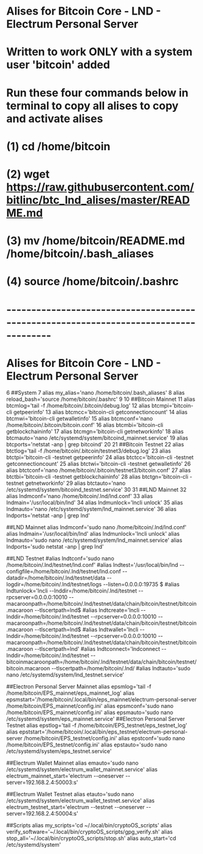 # Alises for Bitcoin Core - LND - Electrum Personal Server 
# Written to work ONLY with a system user 'bitcoin' added

# Run these four commands below in terminal to copy all alises to copy and activate alises
# (1) cd /home/bitcoin 
# (2) wget https://raw.githubusercontent.com/bitlinc/btc_lnd_alises/master/README.md
# (3) mv /home/bitcoin/README.md /home/bitcoin/.bash_aliases
# (4) source /home/bitcoin/.bashrc
# -------------------------------------------------------------------------------------

# Alises for Bitcoin Core - LND - Electrum Personal Server 
 6 ##System
 7 alias my_alias='nano /home/bitcoin/.bash_aliases'
 8 alias reload_bash='source /home/bitcoin/.bashrc'
 9
10 ##Bitcoin Mainnet 
11 alias btcmlog='tail -f /home/bitcoin/.bitcoin/debug.log'
12 alias btcmpi='bitcoin-cli getpeerinfo'
13 alias btcmcc='bitcoin-cli getconnectioncount'
14 alias btcmwi='bitcoin-cli getwalletinfo'
15 alias btcmconf='nano /home/bitcoin/.bitcoin/bitcoin.conf'
16 alias btcmbi='bitcoin-cli getblockchaininfo'
17 alias btcmgn='bitcoin-cli getnetworkinfo'
18 alias btcmauto='nano /etc/systemd/system/bitcoind_mainnet.service'
19 alias btcports='netstat -anp | grep bitcoind'
20
21 ##Bitcoin Testnet
22 alias btctlog='tail -f /home/bitcoin/.bitcoin/testnet3/debug.log'
23 alias btctpi='bitcoin-cli -testnet getpeerinfo'
24 alias btctcc='bitcoin-cli -testnet getconnectioncount'
25 alias btctwi='bitcoin-cli -testnet getwalletinfo'
26 alias btctconf='nano /home/bitcoin/.bitcoin/testnet3/bitcoin.conf'
27 alias btctbi='bitcoin-cli -testnet getblockchaininfo'
28 alias btctgn='bitcoin-cli -testnet getnetworkinfo'
29 alias btctauto='nano /etc/systemd/system/bitcoind_testnet.service'
30
31 ##LND Mainnet
32 alias lndmconf='nano /home/bitcoin/.lnd/lnd.conf'
33 alias lndmain='/usr/local/bin/lnd'
34 alias lndmunlock='lncli unlock'
35 alias lndmauto='nano /etc/systemd/system/lnd_mainnet.service'
36 alias lndports='netstat -anp | grep lnd'

##LND Mainnet
alias lndmconf='sudo nano /home/bitcoin/.lnd/lnd.conf'
alias lndmain='/usr/local/bin/lnd'
alias lndmunlock='lncli unlock'
alias lndmauto='sudo nano /etc/systemd/system/lnd_mainnet.service'
alias lndports='sudo netstat -anp | grep lnd'

##LND Testnet
#alias lndtconf='sudo nano /home/bitcoin/.lnd/testnet/lnd.conf'
#alias lndtest='/usr/local/bin/lnd --configfile=/home/bitcoin/.lnd/testnet/lnd.conf --datadir=/home/bitcoin/.lnd/testnet/data --logdir=/home/bitcoin/.lnd/testnet/logs --listen=0.0.0.0:19735 $
#alias lndtunlock='lncli --lnddir=/home/bitcoin/.lnd/testnet --rpcserver=0.0.0.0:10010 --macaroonpath=/home/bitcoin/.lnd/testnet/data/chain/bitcoin/testnet/bitcoin.macaroon --tlscertpath=lnd$
#alias lndtcreate='lncli --lnddir=/home/bitcoin/.lnd/testnet --rpcserver=0.0.0.0:10010 --macaroonpath=/home/bitcoin/.lnd/testnet/data/chain/bitcoin/testnet/bitcoin.macaroon --tlscertpath=lnd$
#alias lndtwallet='lncli --lnddir=/home/bitcoin/.lnd/testnet --rpcserver=0.0.0.0:10010 --macaroonpath=/home/bitcoin/.lnd/testnet/data/chain/bitcoin/testnet/bitcoin.macaroon --tlscertpath=lnd'
#alias lndtconnect='lndconnect  --lnddir=/home/bitcoin/.lnd/testnet --bitcoinmacaroonpath=/home/bitcoin/.lnd/testnet/data/chain/bitcoin/testnet/bitcoin.macaroon --tlscertpath=/home/bitcoin/.lnd/
#alias lndtauto='sudo nano /etc/systemd/system/lnd_testnet.service'

##Electron Personal Server Mainnet
alias epsmlog='tail -f /home/bitcoin/EPS_mainnet/eps_mainnet_log'
alias epsmstart='/home/bitcoin/.local/bin/eps_mainnet/electrum-personal-server /home/bitcoin/EPS_mainnet/config.ini'
alias epsmconf='sudo nano /home/bitcoin/EPS_mainnet/config.ini'
alias epsmauto='sudo nano /etc/systemd/system/eps_mainnet.service'
##Electron Personal Server Testnet
alias epstlog='tail -f /home/bitcoin/EPS_testnet/eps_testnet_log'
alias epststart='/home/bitcoin/.local/bin/eps_testnet/electrum-personal-server /home/bitcoin/EPS_testnet/config.ini'
alias epstconf='sudo nano /home/bitcoin/EPS_testnet/config.ini'
alias epstauto='sudo nano /etc/systemd/system/eps_testnet.service'

##Electrum Wallet Mainnet
alias emauto='sudo nano /etc/systemd/system/electrum_wallet_mainnet.service'
alias electrum_mainnet_start='electrum --oneserver --server=192.168.2.4:50003:s'

##Electrum Wallet Testnet
alias etauto='sudo nano /etc/systemd/system/electrum_wallet_testnet.service'
alias electrum_testnet_start='electrum --testnet --oneserver --server=192.168.2.4:50004:s'

##Scripts
alias my_scripts='cd ~/.local/bin/cryptoOS_scripts'
alias verify_software='~/.local/bin/cryptoOS_scripts/gpg_verify.sh'
alias stop_all='~/.local/bin/cryptoOS_scripts/stop.sh'
alias auto_start='cd /etc/systemd/system'
